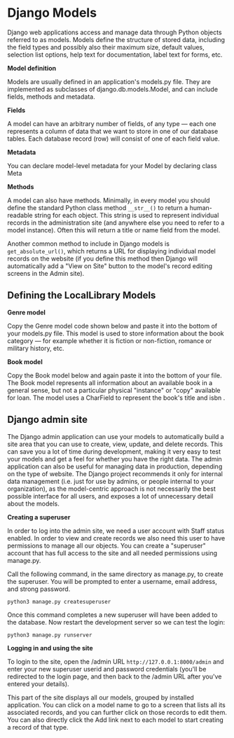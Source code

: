 # Django Models

Django web applications access and manage data through Python objects referred to as models. Models define the structure of stored data, including the field types and possibly also their maximum size, default values, selection list options, help text for documentation, label text for forms, etc.

**Model definition**

Models are usually defined in an application's models.py file. They are implemented as subclasses of django.db.models.Model, and can include fields, methods and metadata.

**Fields**

A model can have an arbitrary number of fields, of any type — each one represents a column of data that we want to store in one of our database tables. Each database record (row) will consist of one of each field value.

**Metadata**

You can declare model-level metadata for your Model by declaring class Meta

**Methods**

A model can also have methods. Minimally, in every model you should define the standard Python class method `__str__()` to return a human-readable string for each object. This string is used to represent individual records in the administration site (and anywhere else you need to refer to a model instance). Often this will return a title or name field from the model.

Another common method to include in Django models is `get_absolute_url()`, which returns a URL for displaying individual model records on the website (if you define this method then Django will automatically add a "View on Site" button to the model's record editing screens in the Admin site).

## Defining the LocalLibrary Models

**Genre model**

Copy the Genre model code shown below and paste it into the bottom of your models.py file. This model is used to store information about the book category — for example whether it is fiction or non-fiction, romance or military history, etc.

**Book model**

Copy the Book model below and again paste it into the bottom of your file. The Book model represents all information about an available book in a general sense, but not a particular physical "instance" or "copy" available for loan. The model uses a CharField to represent the book's title and isbn .

## Django admin site

The Django admin application can use your models to automatically build a site area that you can use to create, view, update, and delete records. This can save you a lot of time during development, making it very easy to test your models and get a feel for whether you have the right data. The admin application can also be useful for managing data in production, depending on the type of website. The Django project recommends it only for internal data management (i.e. just for use by admins, or people internal to your organization), as the model-centric approach is not necessarily the best possible interface for all users, and exposes a lot of unnecessary detail about the models.

**Creating a superuser**

In order to log into the admin site, we need a user account with Staff status enabled. In order to view and create records we also need this user to have permissions to manage all our objects. You can create a "superuser" account that has full access to the site and all needed permissions using manage.py.

Call the following command, in the same directory as manage.py, to create the superuser. You will be prompted to enter a username, email address, and strong password.

`python3 manage.py createsuperuser`

Once this command completes a new superuser will have been added to the database. Now restart the development server so we can test the login:

`python3 manage.py runserver`

**Logging in and using the site**

To login to the site, open the /admin URL `http://127.0.0.1:8000/admin` and enter your new superuser userid and password credentials (you'll be redirected to the login page, and then back to the /admin URL after you've entered your details).

This part of the site displays all our models, grouped by installed application. You can click on a model name to go to a screen that lists all its associated records, and you can further click on those records to edit them. You can also directly click the Add link next to each model to start creating a record of that type.
